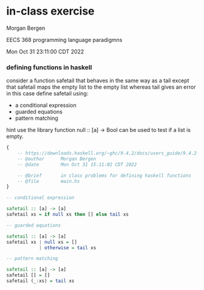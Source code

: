 # in-class exercise

Morgan Bergen

EECS 368 programming language paradigmns

Mon Oct 31 23:11:00 CDT 2022

### defining functions in haskell

consider a function safetail that behaves in the same way as a tail
except that safetail maps the empty list to the empty list
whereas tail gives an error in this case
define safetail using:
- a conditional expression
- guarded equations
- pattern matching

hint use the library function null :: [a] -> Bool can be used to test if
a list is empty.


```Haskell
{
    -- https://downloads.haskell.org/~ghc/9.4.2/docs/users_guide/9.4.2-notes.html
    -- @author      Morgan Bergen
    -- @date        Mon Oct 31 15:11:02 CDT 2022

    -- @brief       in class problems for defining haskell functions
    -- @file        main.hs
}

-- conditional expression

safetail :: [a] -> [a]
safetail xs = if null xs then [] else tail xs

-- guarded equations

safetail :: [a] -> [a]
safetail xs | null xs = []
            | otherwise = tail xs

-- pattern matching

safetail :: [a] -> [a]
safetail [] = []
safetail (_:xs) = tail xs

```
